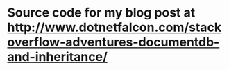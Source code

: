 # Source code for my blog post at http://www.dotnetfalcon.com/stackoverflow-adventures-documentdb-and-inheritance/
